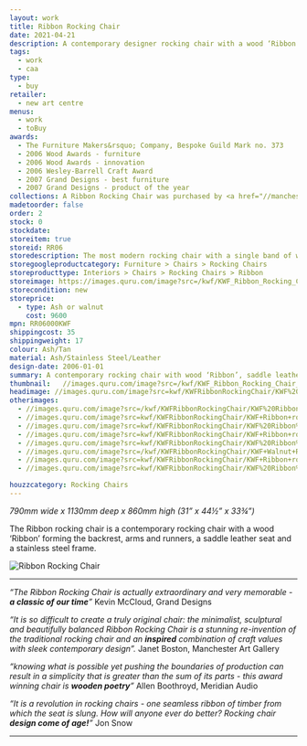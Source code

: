 ```yaml
---
layout: work
title: Ribbon Rocking Chair
date: 2021-04-21
description: A contemporary designer rocking chair with a wood ‘Ribbon’ forming the backrest, arms and runners, a saddle leather seat and a stainless steel connecting support framework. Winner of multiple awards.
tags:
  - work
  - caa
type:
  - buy
retailer:
  - new art centre
menus:
  - work
  - toBuy
awards:
  - The Furniture Makers&rsquo; Company, Bespoke Guild Mark no. 373
  - 2006 Wood Awards - furniture
  - 2006 Wood Awards - innovation
  - 2006 Wesley-Barrell Craft Award
  - 2007 Grand Designs - best furniture
  - 2007 Grand Designs - product of the year
collections: A Ribbon Rocking Chair was purchased by <a href="//manchesterartgallery.org/" alt="Manchester Museum of Modern Art">Manchester Museum of Modern Art</a> for their permanent collection with assistance from the [Art Fund](https://www.artfund.org/about-us "Supporting UK galleries & museums").
madetoorder: false
order: 2
stock: 0
stockdate:
storeitem: true
storeid: RR06
storedescription: The most modern rocking chair with a single band of wood, a high quality saddle leather seat and stainless steel frame
storegoogleproductcategory: Furniture > Chairs > Rocking Chairs
storeproducttype: Interiors > Chairs > Rocking Chairs > Ribbon
storeimage: https://images.quru.com/image?src=/kwf/KWF_Ribbon_Rocking_Chair_front_wide_on_white.jpg&fill=%23ffffff&left=0.22375&top=0.1&right=0.794&bottom=0.957&format=jpg&strip=1
storecondition: new
storeprice:
  - type: Ash or walnut
    cost: 9600
mpn: RR06000KWF
shippingcost: 35
shippingweight: 17
colour: Ash/Tan
material: Ash/Stainless Steel/Leather
design-date: 2006-01-01
summary: A contemporary rocking chair with wood ‘Ribbon’, saddle leather seat & stainless steel frame.
thumbnail:   //images.quru.com/image?src=/kwf/KWF_Ribbon_Rocking_Chair_side_on_white.jpg&width=175&height=175&fill=%23ffffff&left=0.07428571428571429&top=0.06285714285714286&right=0.9142857142857143&bottom=0.9257142857142857&format=jpg&strip=1
headimage: //images.quru.com/image?src=kwf/KWFRibbonRockingChair/KWF%20Ribbon%20rocking%20chairs%20pair%201.jpg&top=0.075&bottom=0.95&left=0.05
otherimages:
  - //images.quru.com/image?src=/kwf/KWFRibbonRockingChair/KWF%20Ribbon%20rocking%20chair%20side.tif&right=0.90625&left=0.1&fill=auto&format=jpg&strip=1
  - //images.quru.com/image?src=kwf/KWFRibbonRockingChair/KWF+Ribbon+rocking+chairs+ash+front+and+walnut+34.jpg&top=0.12&bottom=0.92
  - //images.quru.com/image?src=kwf/KWFRibbonRockingChair/KWF%20Ribbon%20rocking%20chair%20ash%20front-2.jpg&bottom=0.81563&top=0.1875&right=0.93925
  - //images.quru.com/image?src=kwf/KWFRibbonRockingChair/KWF+Ribbon+rocking+chairs+pair+4.jpg&top=0.08&bottom=0.95
  - //images.quru.com/image?src=kwf/KWFRibbonRockingChair/KWF%20Ribbon%20rocking%20chair%20walnut%20angled%20side.jpg&right=0.8375&left=0.16875
  - //images.quru.com/image?src=/kwf/KWFRibbonRockingChair/KWF+Walnut+Ribbon+front+34.jpeg&right=0.87813&left=0.10625
  - //images.quru.com/image?src=kwf/KWFRibbonRockingChair/KWF+Ribbon+rocking+chair+walnut+8.jpg&top=0.1&bottom=0.95
  - //images.quru.com/image?src=kwf/KWFRibbonRockingChair/KWF%20Ribbon%20rocking%20chair%20back%2034%209.jpg&top=0.1&right=0.97&bottom=0.99688&left=0.01333

houzzcategory: Rocking Chairs
---
```

_790mm wide x 1130mm deep x 860mm high (31&rdquo; x 44&frac12;&rdquo; x 33&frac34;&rdquo;)_

The Ribbon rocking chair is a contemporary rocking chair with a wood ‘Ribbon’ forming the backrest, arms and runners, a saddle leather seat and a stainless steel frame.

<img class="post-title gallery_image" alt="Ribbon Rocking Chair" src="//images.quru.com/image?src=/kwf/GREAT/GREAT_Desn_Social_Post_Katie_Walker.pdf.d/page-00001.png&width=342" srcset="//images.quru.com/image?src=/kwf/GREAT/GREAT_Desn_Social_Post_Katie_Walker.pdf.d/page-00001.png&width=342 360w, //images.quru.com/image?src=/kwf/GREAT/GREAT_Desn_Social_Post_Katie_Walker.pdf.d/page-00001.png&width=770 800w,  //images.quru.com/image?src=/kwf/GREAT/GREAT_Desn_Social_Post_Katie_Walker.pdf.d/page-00001.png&width=1440 2x">

---

*&ldquo;The Ribbon Rocking Chair is actually extraordinary and very memorable - __a classic of our time__&rdquo;*
Kevin McCloud, Grand Designs

*&ldquo;It is so difficult to create a truly original chair: the minimalist, sculptural and beautifully balanced Ribbon Rocking Chair is a stunning re-invention of the traditional rocking chair and an __inspired__ combination of craft values with sleek contemporary design&rdquo;.*
Janet Boston, Manchester Art Gallery

*&ldquo;knowing what is possible yet pushing the boundaries of production can result in a simplicity that is greater than the sum of its parts - this award winning chair is __wooden poetry__&rdquo;*
Allen Boothroyd, Meridian Audio

*&ldquo;It is a revolution in rocking chairs - one seamless ribbon of timber from which the seat is slung. How will anyone ever do better? Rocking chair __design come of age!__&rdquo;*
Jon Snow

---
